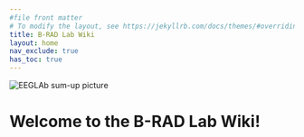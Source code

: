 ```yaml
---
#file front matter
# To modify the layout, see https://jekyllrb.com/docs/themes/#overriding-theme-defaults
title: B-RAD Lab Wiki
layout: home
nav_exclude: true
has_toc: true
---
```

![EEGLAb sum-up picture]()
<!-- <a href="https://eeglab.org/workshops/EEGLAB_2022_UCSD.html" style="color:red; font-size:30px">EEGLAB San Diego (Nov 2022) workshop registration open!</a>
-->

# Welcome to the B-RAD Lab Wiki!